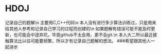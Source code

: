# HDOJ
记录自己的题解\n
主要用C,C++代码\n
本人没有进行多少算法训练过，只是用来给其他人参考和记录自己学习的过程而创建的\n
如果题解有错误可能不能及时更新，也可能会中途弃坑，毕竟github不太会用，更不会git.\n
本人大二所以最近接触算法比以往可能要频繁，所以才有记录自己题解的想法。
###希望跟其他人一起进步

